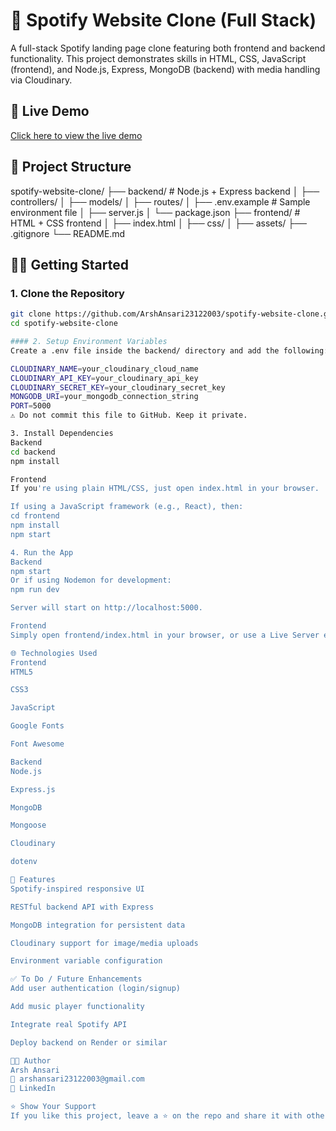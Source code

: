 # 🎵 Spotify Website Clone (Full Stack)

A full-stack Spotify landing page clone featuring both frontend and backend functionality. This project demonstrates skills in HTML, CSS, JavaScript (frontend), and Node.js, Express, MongoDB (backend) with media handling via Cloudinary.

## 🚀 Live Demo

[Click here to view the live demo](https://arshansari23122003.github.io/spotify-website-clone/)

## 📁 Project Structure

spotify-website-clone/
├── backend/ # Node.js + Express backend
│ ├── controllers/
│ ├── models/
│ ├── routes/
│ ├── .env.example # Sample environment file
│ ├── server.js
│ └── package.json
├── frontend/ # HTML + CSS frontend
│ ├── index.html
│ ├── css/
│ ├── assets/
├── .gitignore
└── README.md


## 🧑‍💻 Getting Started

### 1. Clone the Repository

```bash
git clone https://github.com/ArshAnsari23122003/spotify-website-clone.git
cd spotify-website-clone

#### 2. Setup Environment Variables
Create a .env file inside the backend/ directory and add the following:

CLOUDINARY_NAME=your_cloudinary_cloud_name
CLOUDINARY_API_KEY=your_cloudinary_api_key
CLOUDINARY_SECRET_KEY=your_cloudinary_secret_key
MONGODB_URI=your_mongodb_connection_string
PORT=5000
⚠️ Do not commit this file to GitHub. Keep it private.

3. Install Dependencies
Backend
cd backend
npm install

Frontend
If you're using plain HTML/CSS, just open index.html in your browser.

If using a JavaScript framework (e.g., React), then:
cd frontend
npm install
npm start

4. Run the App
Backend
npm start
Or if using Nodemon for development:
npm run dev

Server will start on http://localhost:5000.

Frontend
Simply open frontend/index.html in your browser, or use a Live Server extension (in VS Code).

🌐 Technologies Used
Frontend
HTML5

CSS3

JavaScript

Google Fonts

Font Awesome

Backend
Node.js

Express.js

MongoDB

Mongoose

Cloudinary

dotenv

📌 Features
Spotify-inspired responsive UI

RESTful backend API with Express

MongoDB integration for persistent data

Cloudinary support for image/media uploads

Environment variable configuration

✅ To Do / Future Enhancements
Add user authentication (login/signup)

Add music player functionality

Integrate real Spotify API

Deploy backend on Render or similar

🧑‍💻 Author
Arsh Ansari
📧 arshansari23122003@gmail.com
🔗 LinkedIn

⭐️ Show Your Support
If you like this project, leave a ⭐️ on the repo and share it with others!


